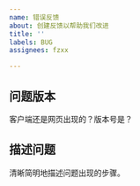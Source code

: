 ```yaml
---
name: 错误反馈
about: 创建反馈以帮助我们改进
title: ''
labels: BUG
assignees: fzxx

---
```


## 问题版本
客户端还是网页出现的？版本号是？
## 描述问题
清晰简明地描述问题出现的步骤。
